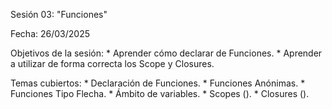 Sesión 03: "Funciones"

Fecha: 26/03/2025

Objetivos de la sesión:
	* Aprender cómo declarar de Funciones.
	* Aprender a utilizar de forma correcta los Scope y Closures.
	
Temas cubiertos:
	* Declaración de Funciones.
	* Funciones Anónimas.
	* Funciones Tipo Flecha.
	* Ámbito de variables.
	* Scopes ().
	* Closures ().
